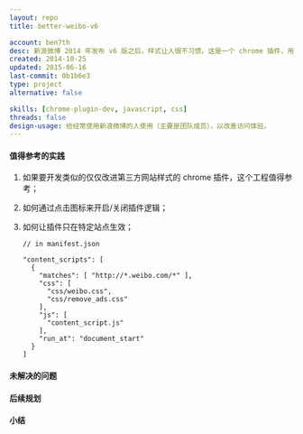 ```yaml
---
layout: repo
title: better-weibo-v6

account: ben7th
desc: 新浪微博 2014 年发布 v6 版之后，样式让人很不习惯。这是一个 chrome 插件，用来优化样式和去除广告。
created: 2014-10-25
updated: 2015-06-16
last-commit: 0b1b6e3
type: project
alternative: false

skills: [chrome-plugin-dev, javascript, css]
threads: false
design-usage: 给经常使用新浪微博的人使用（主要是团队成员），以改善访问体验。
---
```


#### 值得参考的实践

1. 如果要开发类似的仅仅改进第三方网站样式的 chrome 插件，这个工程值得参考；
2. 如何通过点击图标来开启/关闭插件逻辑；
3. 如何让插件只在特定站点生效；

    ```javascript{5}
    // in manifest.json

    "content_scripts": [
      {
        "matches": [ "http://*.weibo.com/*" ],
        "css": [ 
          "css/weibo.css",
          "css/remove_ads.css"
        ],
        "js": [
          "content_script.js"
        ],
        "run_at": "document_start"
      }
    ]
    ```


#### 未解决的问题

#### 后续规划

#### 小结
